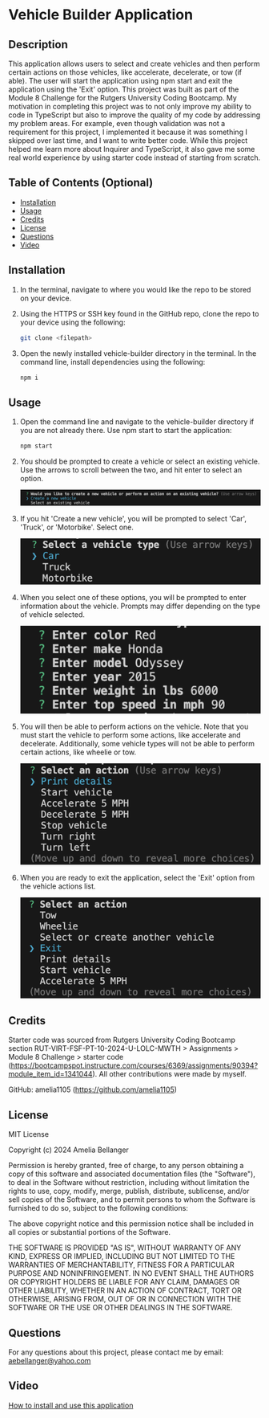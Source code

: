 # Vehicle Builder Application

## Description

This application allows users to select and create vehicles and then perform certain actions on those vehicles, like accelerate, decelerate, or tow (if able). The user will start the application using npm start and exit the application using the 'Exit' option. This project was built as part of the Module 8 Challenge for the Rutgers University Coding Bootcamp. My motivation in completing this project was to not only improve my ability to code in TypeScript but also to improve the quality of my code by addressing my problem areas. For example, even though validation was not a requirement for this project, I implemented it because it was something I skipped over last time, and I want to write better code. While this project helped me learn more about Inquirer and TypeScript, it also gave me some real world experience by using starter code instead of starting from scratch.

## Table of Contents (Optional)

- [Installation](#installation)
- [Usage](#usage)
- [Credits](#credits)
- [License](#license)
- [Questions](#questions)
- [Video](#video)

## Installation

1. In the terminal, navigate to where you would like the repo to be stored on your device.

2. Using the HTTPS or SSH key found in the GitHub repo, clone the repo to your device using the following:

    ```sh
    git clone <filepath>
    ```

3. Open the newly installed vehicle-builder directory in the terminal. In the command line, install dependencies using the following:

    ```sh
    npm i
    ```

## Usage

1. Open the command line and navigate to the vehicle-builder directory if you are not already there. Use npm start to start the application:

    ```sh
    npm start
    ```

2. You should be prompted to create a vehicle or select an existing vehicle. Use the arrows to scroll between the two, and hit enter to select an option.

    ![options to create or select a vehicle](./assets/create-select.png)

3. If you hit 'Create a new vehicle', you will be prompted to select 'Car', 'Truck', or 'Motorbike'. Select one.

    ![options to create a type of vehicle](./assets/car-tr-mot.png)

4. When you select one of these options, you will be prompted to enter information about the vehicle. Prompts may differ depending on the type of vehicle selected.

    ![vehicle information prompts](./assets/vehicle-info.png)

5. You will then be able to perform actions on the vehicle. Note that you must start the vehicle to perform some actions, like accelerate and decelerate. Additionally, some vehicle types will not be able to perform certain actions, like wheelie or tow.

    ![list of vehicle actions](./assets/actions-list.png)

6. When you are ready to exit the application, select the 'Exit' option from the vehicle actions list.

    ![exit option in list](./assets/exit.png)

## Credits

Starter code was sourced from Rutgers University Coding Bootcamp section RUT-VIRT-FSF-PT-10-2024-U-LOLC-MWTH > Assignments > Module 8 Challenge > starter code (https://bootcampspot.instructure.com/courses/6369/assignments/90394?module_item_id=1341044). All other contributions were made by myself. 

GitHub: amelia1105 (https://github.com/amelia1105)

## License

MIT License

Copyright (c) 2024 Amelia Bellanger

Permission is hereby granted, free of charge, to any person obtaining a copy
of this software and associated documentation files (the "Software"), to deal
in the Software without restriction, including without limitation the rights
to use, copy, modify, merge, publish, distribute, sublicense, and/or sell
copies of the Software, and to permit persons to whom the Software is
furnished to do so, subject to the following conditions:

The above copyright notice and this permission notice shall be included in all
copies or substantial portions of the Software.

THE SOFTWARE IS PROVIDED "AS IS", WITHOUT WARRANTY OF ANY KIND, EXPRESS OR
IMPLIED, INCLUDING BUT NOT LIMITED TO THE WARRANTIES OF MERCHANTABILITY,
FITNESS FOR A PARTICULAR PURPOSE AND NONINFRINGEMENT. IN NO EVENT SHALL THE
AUTHORS OR COPYRIGHT HOLDERS BE LIABLE FOR ANY CLAIM, DAMAGES OR OTHER
LIABILITY, WHETHER IN AN ACTION OF CONTRACT, TORT OR OTHERWISE, ARISING FROM,
OUT OF OR IN CONNECTION WITH THE SOFTWARE OR THE USE OR OTHER DEALINGS IN THE
SOFTWARE.

## Questions

For any questions about this project, please contact me by email: aebellanger@yahoo.com

## Video
[How to install and use this application]()